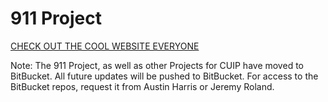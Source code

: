 # 911 Project

[CHECK OUT THE COOL WEBSITE EVERYONE](https://utc-scal.github.io/SCAL_USIgnite-911/)

Note: The 911 Project, as well as other Projects for CUIP have moved to BitBucket. All future updates will be pushed to BitBucket. For access to the BitBucket repos, request it from Austin Harris or Jeremy Roland.
